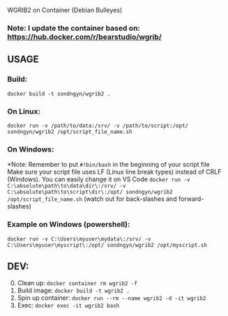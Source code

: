 WGRIB2 on Container (Debian Bulleyes)
### Note: I update the container based on: https://hub.docker.com/r/bearstudio/wgrib/
## USAGE

### Build:
`docker build -t sondngyn/wgrib2 .`
### On Linux:
`docker run -v /path/to/data:/srv/ -v /path/to/script:/opt/ sondngyn/wgrib2 /opt/script_file_name.sh`
### On Windows: 
*Note:
Remember to put `#!bin/bash` in the beginning of your script file
Make sure your script file uses LF (Linux line break types) instead of CRLF (Windows). You can easily change it on VS Code
`docker run -v C:\absolute\path\to\data\dir\:/srv/ -v C:\absolute\path\to\script\dir\:/opt/ sondngyn/wgrib2 /opt/script_file_name.sh`
(watch out for back-slashes and forward-slashes)
### Example on Windows (powershell): 
`docker run -v C:\Users\myuser\mydata\:/srv/ -v C:\Users\myuser\myscript\:/opt/ sondngyn/wgrib2 /opt/myscript.sh`

## DEV:
0. Clean up: `docker container rm wgrib2 -f`
1. Build image: `docker build -t wgrib2 .`
2. Spin up container: `docker run --rm --name wgrib2 -d -it wgrib2`
3. Exec: `docker exec -it wgrib2 bash`
